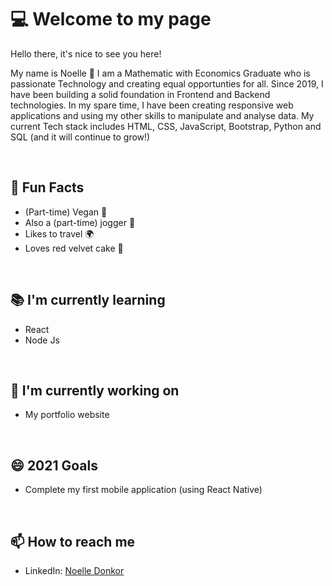 # :computer: Welcome to my page 
Hello there, it's nice to see you here!

My name is Noelle :wave: I am a Mathematic with Economics Graduate who is passionate Technology and creating equal opportunties for all. Since 2019, I have been building a solid foundation in Frontend and Backend technologies. In my spare time, I have been creating responsive web applications and using my other skills to manipulate and analyse data. My current Tech stack includes HTML, CSS, JavaScript, Bootstrap, Python and SQL (and it will continue to grow!)

<br>

## 💬 **Fun Facts**
- (Part-time) Vegan :seedling:
- Also a (part-time) jogger :runner:
- Likes to travel :earth_africa:
- Loves red velvet cake :cake:

<br>

## :books: **I'm currently learning**
- React 
- Node Js

<br>

## :hammer: **I'm currently working on**
- My portfolio website

<br>

## 😄 **2021 Goals**
- Complete my first mobile application (using React Native)

<br>

## 📫 **How to reach me**
- LinkedIn: [Noelle Donkor](https://www.linkedin.com/in/noelle-donkor/)

